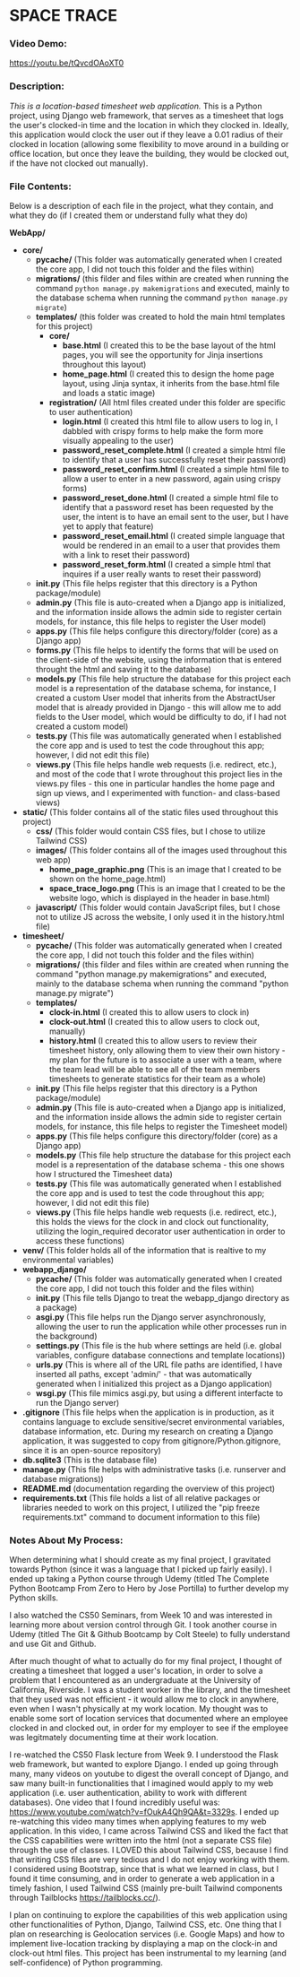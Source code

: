 # SPACE TRACE
### Video Demo: 
https://youtu.be/tQvcdOAoXT0
### Description: 
_This is a location-based timesheet web application._
This is a Python project, using Django web framework, that serves as a timesheet that logs the user's clocked-in time and the location in which they clocked in.  Ideally, this application would clock the user out if they leave a 0.01 radius of their clocked in location (allowing some flexibility to move around in a building or office location, but once they leave the building, they would be clocked out, if the have not clocked out manually).

### File Contents:
Below is a description of each file in the project, what they contain, and what they do (if I created them or understand fully what they do)

**WebApp/**
- **core/**
    - **pycache/** (This folder was automatically generated when I created the core app, I did not touch this folder and the files within)
    - **migrations/** (this filder and files within are created when running the command `python manage.py makemigrations` and executed, mainly to the database schema when running the command `python manage.py migrate`)
    - **templates/** (this folder was created to hold the main html templates for this project)
        - **core/**
            - **base.html** (I created this to be the base layout of the html pages, you will see the opportunity for Jinja insertions throughout this layout)
            - **home_page.html** (I created this to design the home page layout, using Jinja syntax, it inherits from the base.html file and loads a static image)
        - **registration/** (All html files created under this folder are specific to user authentication)
            - **login.html** (I created this html file to allow users to log in, I dabbled with crispy forms to help make the form more visually appealing to the user)
            - **password_reset_complete.html** (I created a simple html file to identify that a user has successfully reset their password)
            - **password_reset_confirm.html** (I created a simple html file to allow a user to enter in a new password, again using crispy forms)
            - **password_reset_done.html** (I created a simple html file to identify that a password reset has been requested by the user, the intent is to have an email sent to the user, but I have yet to apply that feature)
            - **password_reset_email.html** (I created simple language that would be rendered in an email to a user that provides them with a link to reset their password)
            - **password_reset_form.html** (I created a simple html that inquires if a user really wants to reset their password)
    - **init.py** (This file helps register that this directory is a Python package/module)
    - **admin.py** (This file is auto-created when a Django app is initialized, and the information inside allows the admin side to register certain models, for instance, this file helps to register the User model)
    - **apps.py** (This file helps configure this directory/folder (core) as a Django app)
    - **forms.py** (This file helps to identify the forms that will be used on the client-side of the website, using the information that is entered throught the html and saving it to the database)
    - **models.py** (This file help structure the database for this project each model is a representation of the database schema, for instance, I created a custom User model that inherits from the AbstractUser model that is already provided in Django - this will allow me to add fields to the User model, which would be difficulty to do, if I had not created a custom model)
    - **tests.py** (This file was automatically generated when I established the core app and is used to test the code throughout this app; however, I did not edit this file)
    - **views.py** (This file helps handle web requests (i.e. redirect, etc.), and most of the code that I wrote throughout this project lies in the views.py files - this one in particular handles the home page and sign up views, and I experimented with function- and class-based views)
- **static/** (This folder contains all of the static files used throughout this project)
    - **css/** (This folder would contain CSS files, but I chose to utilize Tailwind CSS)
    - **images/** (This folder contains all of the images used throughout this web app)
        - **home_page_graphic.png** (This is an image that I created to be shown on the home_page.html)
        - **space_trace_logo.png** (This is an image that I created to be the website logo, which is displayed in the header in base.html)
    - **javascript/** (This folder would contain JavaScript files, but I chose not to utilize JS across the website, I only used it in the history.html file)
- **timesheet/**
    - **pycache/** (This folder was automatically generated when I created the core app, I did not touch this folder and the files within)
    - **migrations/** (this filder and files within are created when running the command "python manage.py makemigrations" and executed, mainly to the database schema when running the command "python manage.py migrate")
    - **templates/**
        - **clock-in.html** (I created this to allow users to clock in)
        - **clock-out.html** (I created this to allow users to clock out, manually)
        - **history.html** (I created this to allow users to review their timesheet history, only allowing them to view their own history - my plan for the future is to associate a user with a team, where the team lead will be able to see all of the team members timesheets to generate statistics for their team as a whole)
    - **init.py** (This file helps register that this directory is a Python package/module)
    - **admin.py** (This file is auto-created when a Django app is initialized, and the information inside allows the admin side to register certain models, for instance, this file helps to register the Timesheet model)
    - **apps.py** (This file helps configure this directory/folder (core) as a Django app)
    - **models.py** (This file help structure the database for this project each model is a representation of the database schema - this one shows how I structured the Timesheet data)
    - **tests.py** (This file was automatically generated when I established the core app and is used to test the code throughout this app; however, I did not edit this file)
    - **views.py** (This file helps handle web requests (i.e. redirect, etc.), this holds the views for the clock in and clock out functionality, utilizing the login_required decorator user authentication in order to access these functions)
- **venv/** (This folder holds all of the information that is realtive to my environmental variables)
- **webapp_django/**
    - **pycache/** (This folder was automatically generated when I created the core app, I did not touch this folder and the files within)
    - **init.py** (This file tells Django to treat the webapp_django directory as a package)
    - **asgi.py** (This file helps run the Django server asynchronously, allowing the user to run the application while other processes run in the background)
    - **settings.py** (This file is the hub where settings are held (i.e. global variables, configure database connections and template locations))
    - **urls.py** (This is where all of the URL file paths are identified, I have inserted all paths, except 'admin/' - that was automatically generated when I initialized this project as a Django application)
    - **wsgi.py** (This file mimics asgi.py, but using a different interfacte to run the Django server)
- **.gitignore** (This file helps when the application is in production, as it contains language to exclude sensitive/secret environmental variables, database information, etc.  During my research on creating a Django application, it was suggested to copy from gitignore/Python.gitignore, since it is an open-source repository)
- **db.sqlite3** (This is the database file)
- **manage.py** (This file helps with administrative tasks (i.e. runserver and database migrations))
- **README.md** (documentation regarding the overview of this project)
- **requirements.txt** (This file holds a list of all relative packages or libraries needed to work on this project, I utilized the "pip freeze requirements.txt" command to document information to this file)


### Notes About My Process:

When determining what I should create as my final project, I gravitated towards Python (since it was a language that I picked up fairly easily).  I ended up taking a Python course through Udemy (titled The Complete Python Bootcamp From Zero to Hero by Jose Portilla) to further develop my Python skills.

I also watched the CS50 Seminars, from Week 10 and was interested in learning more about version control through Git.  I took another course in Udemy (titled The Git & Github Bootcamp by Colt Steele) to fully understand and use Git and Github.

After much thought of what to actually do for my final project, I thought of creating a timesheet that logged a user's location, in order to solve a problem that I encountered as an undergraduate at the University of California, Riverside.  I was a student worker in the library, and the timesheet that they used was not efficient - it would allow me to clock in anywhere, even when I wasn't physically at my work location.  My thought was to enable some sort of location services that documented where an employee clocked in and clocked out, in order for my employer to see if the employee was legitmately documenting time at their work location.

I re-watched the CS50 Flask lecture from Week 9.  I understood the Flask web framework, but wanted to explore Django.  I ended up going through many, many videos on youtube to digest the overall concept of Django, and saw many built-in functionalities that I imagined would apply to my web application (i.e. user authentication, ability to work with different databases).  One video that I found incredibly useful was: https://www.youtube.com/watch?v=fOukA4Qh9QA&t=3329s.  I ended up re-watching this video many times when applying features to my web application.  In this video, I came across Tailwind CSS and liked the fact that the CSS capabilities were written into the html (not a separate CSS file) through the use of classes.  I LOVED this about Tailwind CSS, because I find that writing CSS files are very tedious and I do not enjoy working with them.  I considered using Bootstrap, since that is what we learned in class, but I found it time consuming, and in order to generate a web application in a timely fashion, I used Tailwind CSS (mainly pre-built Tailwind components through Tailblocks https://tailblocks.cc/).

I plan on continuing to explore the capabilities of this web application using other functionalities of Python, Django, Tailwind CSS, etc.  One thing that I plan on researching is Geolocation services (i.e. Google Maps) and how to implement live-location tracking by displaying a map on the clock-in and clock-out html files.  This project has been instrumental to my learning (and self-confidence) of Python programming.